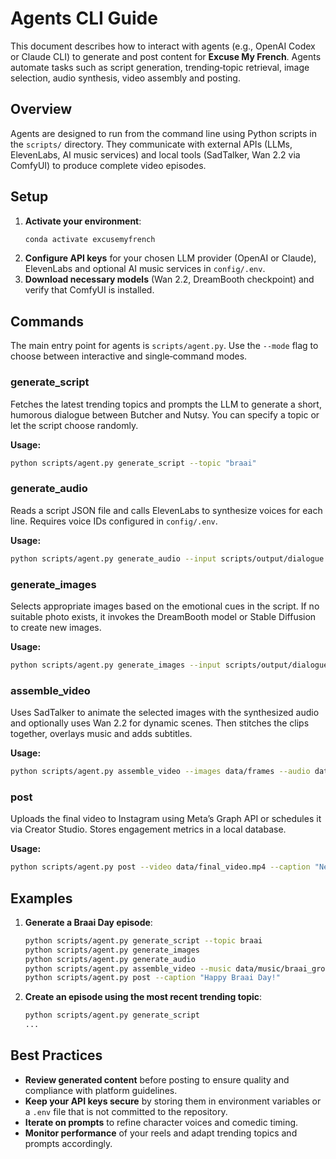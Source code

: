 # Agents CLI Guide

This document describes how to interact with agents (e.g., OpenAI Codex or Claude CLI) to generate and post content for **Excuse My French**.  Agents automate tasks such as script generation, trending‑topic retrieval, image selection, audio synthesis, video assembly and posting.

## Overview

Agents are designed to run from the command line using Python scripts in the `scripts/` directory.  They communicate with external APIs (LLMs, ElevenLabs, AI music services) and local tools (SadTalker, Wan 2.2 via ComfyUI) to produce complete video episodes.

## Setup

1. **Activate your environment**:
   ```bash
   conda activate excusemyfrench
   ```
2. **Configure API keys** for your chosen LLM provider (OpenAI or Claude), ElevenLabs and optional AI music services in `config/.env`.
3. **Download necessary models** (Wan 2.2, DreamBooth checkpoint) and verify that ComfyUI is installed.

## Commands

The main entry point for agents is `scripts/agent.py`.  Use the `--mode` flag to choose between interactive and single‑command modes.

### generate_script
Fetches the latest trending topics and prompts the LLM to generate a short, humorous dialogue between Butcher and Nutsy.  You can specify a topic or let the script choose randomly.

**Usage:**
```bash
python scripts/agent.py generate_script --topic "braai"
```

### generate_audio
Reads a script JSON file and calls ElevenLabs to synthesize voices for each line.  Requires voice IDs configured in `config/.env`.

**Usage:**
```bash
python scripts/agent.py generate_audio --input scripts/output/dialogue.json --output data/audio
```

### generate_images
Selects appropriate images based on the emotional cues in the script.  If no suitable photo exists, it invokes the DreamBooth model or Stable Diffusion to create new images.

**Usage:**
```bash
python scripts/agent.py generate_images --input scripts/output/dialogue.json --output data/frames
```

### assemble_video
Uses SadTalker to animate the selected images with the synthesized audio and optionally uses Wan 2.2 for dynamic scenes.  Then stitches the clips together, overlays music and adds subtitles.

**Usage:**
```bash
python scripts/agent.py assemble_video --images data/frames --audio data/audio --music data/music/quippy_loop.mp3 --output data/final_video.mp4
```

### post
Uploads the final video to Instagram using Meta’s Graph API or schedules it via Creator Studio.  Stores engagement metrics in a local database.

**Usage:**
```bash
python scripts/agent.py post --video data/final_video.mp4 --caption "New episode: Butcher and Nutsy talk load shedding!"
```

## Examples

1. **Generate a Braai Day episode**:
   ```bash
   python scripts/agent.py generate_script --topic braai
   python scripts/agent.py generate_images
   python scripts/agent.py generate_audio
   python scripts/agent.py assemble_video --music data/music/braai_groove.mp3
   python scripts/agent.py post --caption "Happy Braai Day!"
   ```

2. **Create an episode using the most recent trending topic**:
   ```bash
   python scripts/agent.py generate_script
   ...
   ```

## Best Practices

* **Review generated content** before posting to ensure quality and compliance with platform guidelines.
* **Keep your API keys secure** by storing them in environment variables or a `.env` file that is not committed to the repository.
* **Iterate on prompts** to refine character voices and comedic timing.
* **Monitor performance** of your reels and adapt trending topics and prompts accordingly.
